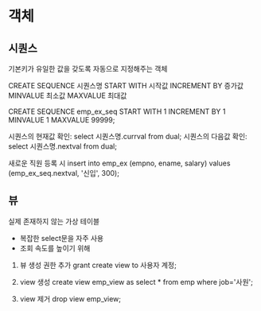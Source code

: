# 객체

## 시퀀스

기본키가 유일한 값을 갖도록 자동으로 지정해주는 객체



CREATE SEQUENCE 시퀀스명
	START WITH 시작값
	INCREMENT BY 증가값
	MINVALUE 최소값
	MAXVALUE 최대값
	
CREATE SEQUENCE emp_ex_seq
	START WITH 1
	INCREMENT BY 1
	MINVALUE 1
	MAXVALUE 99999;

시퀀스의 현재값 확인: select 시퀀스명.currval from dual;
시퀀스의 다음값 확인: select 시퀀스명.nextval from dual;



새로운 직원 등록 시 
insert into emp_ex (empno, ename, salary)
values (emp_ex_seq.nextval, '신입', 300);



## 뷰

실제 존재하지 않는 가상 테이블

- 복잡한 select문을 자주 사용
- 조회 속도를 높이기 위해

1) 뷰 생성 권한 추가
grant create view to 사용자 계정;

2) view 생성
create view emp_view
as
select * from emp where job='사원';

3) view 제거
drop view emp_view;